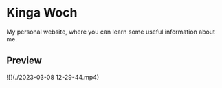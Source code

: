 # Kinga Woch

My personal website, where you can learn some useful information about me.

## Preview

![](./2023-03-08 12-29-44.mp4)
